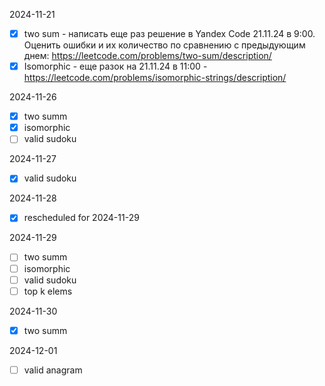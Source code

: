 2024-11-21
- [x] two sum - написать еще раз решение в Yandex Code 21.11.24 в 9:00. Оценить ошибки и их количество по сравнению с предыдующим днем: https://leetcode.com/problems/two-sum/description/
- [x] Isomorphic - еще разок на 21.11.24 в 11:00 - https://leetcode.com/problems/isomorphic-strings/description/

2024-11-26
- [x] two summ
- [x] isomorphic
- [ ] valid sudoku

2024-11-27
- [x] valid sudoku

2024-11-28
- [x] rescheduled for 2024-11-29

2024-11-29
- [ ] two summ
- [ ] isomorphic
- [ ] valid sudoku
- [ ] top k elems

2024-11-30
- [x] two summ

2024-12-01
- [ ] valid anagram